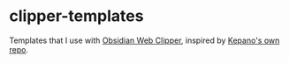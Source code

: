 # clipper-templates

Templates that I use with [Obsidian Web Clipper](https://obsidian.md/clipper), inspired by [Kepano's own repo](https://github.com/kepano/clipper-templates).
